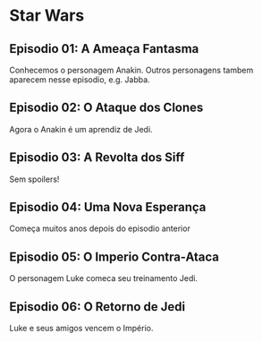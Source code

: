 # Star Wars

## Episodio 01: A Ameaça Fantasma

Conhecemos o personagem Anakin. Outros personagens tambem aparecem nesse episodio, e.g. Jabba.

## Episodio 02: O Ataque dos Clones

Agora o Anakin é um aprendiz de Jedi.

## Episodio 03: A Revolta dos Siff

Sem spoilers!

## Episodio 04: Uma Nova Esperança

Começa muitos anos depois do episodio anterior

## Episodio 05: O Imperio Contra-Ataca

O personagem Luke comeca seu treinamento Jedi.

## Episodio 06: O Retorno de Jedi

Luke e seus amigos vencem o Império.
